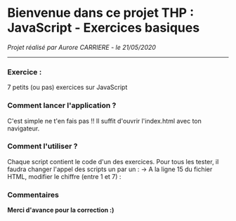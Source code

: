 # Bienvenue dans ce projet THP : JavaScript - Exercices basiques

*Projet réalisé par Aurore CARRIERE - le 21/05/2020*

***********************

### Exercice :

7 petits (ou pas) exercices sur JavaScript


### Comment lancer l'application ?

C'est simple ne t'en fais pas !!
Il suffit d'ouvrir l'index.html avec ton navigateur.

### Comment l'utiliser ?

Chaque script contient le code d'un des exercices.
Pour tous les tester, il faudra changer l'appel des scripts un par un :
-> A la ligne 15 du fichier HTML, modifier le chiffre (entre 1 et 7) : <script src="script_1.js"></script>

### Commentaires

**Merci d'avance pour la correction :)**
